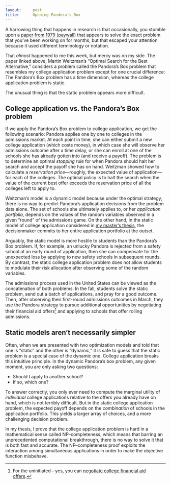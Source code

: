 ```yaml
---
layout:     post
title:      Opening Pandora’s Box
---
```


A harrowing thing that happens in research is that occasionally, you stumble upon a
[paper from 1979 (paywall)](https://doi.org/10.2307/1910412) that appears to solve
the exact problem that you’ve been working on for months, but that escaped your
attention because it used different terminology or notation.

That *almost* happened to me this week, but mercy was on my side. The paper linked above, Martin Weitzman’s
“Optimal Search for the Best Alternative,” considers a problem called the Pandora’s
Box problem that resembles my college application problem except for one crucial
difference: The Pandora’s Box problem has a time dimension, whereas the college application
problem is static.

The unusual thing is that the static problem appears more difficult.
<!--more-->

## College application vs. the Pandora’s Box problem

If we apply the Pandora’s Box problem to college application, we get the following scenario:
Pandora applies one by one to colleges in the admissions market. At each point in time,
she can either submit a new college application (which costs money),
in which case she will observe her admissions outcome after a time delay,
or she can enroll at one of the schools she has already gotten into (and receive a payoff).
The problem is to determine an optimal *stopping rule* for when Pandora should halt her
search and accept the payoff she has on hand. Weitzman showed how to calculate a
*reservation price*—roughly, the expected value of application—for
each of the colleges. The optimal policy is to halt the search when
the value of the current best offer exceeds the reservation price of all the colleges
left to apply to.

Weitzman’s model is a dynamic model because under the optimal strategy,
there is no way to predict Pandora’s application decisions from the problem data alone.
The set of schools she ultimately applies to, or her *application portfolio,*
depends on the values of the random variables observed in a given “round” of the admissions game.
On the other hand, in the static model of college application considered in
[my master’s thesis](https://github.com/maxkapur/CollegeApplication),
the decisionmaker commits to her entire application portfolio at the outset.

Arguably, the static model is more hostile to students than the Pandora’s Box problem.
If, for example, an unlucky Pandora is rejected from a safety school at an early round of application,
then she can compensate for the unexpected loss by applying to new safety schools in subsequent
rounds. By contrast, the static college application problem does not allow
students to modulate their risk allocation after observing some of the random variables.

The admissions process used in the United States can be viewed as the concatenation of
both problems: In the fall, students solve the static problem, send out a batch of
applications, and pray for a good outcome. Then, after observing their first-round
admissions outcomes in March, they use the Pandora strategy to pursue additional opportunities
by negotiating their financial aid offers[^1]
and applying to schools that offer rolling admissions.

## Static models aren’t necessarily simpler

Often, when we are presented with two optimization models and told that
one is “static” and the other is “dynamic,” it is safe to guess that the static problem
is a special case of the dynamic one. College application breaks this intuitive
principle. In the dynamic Pandora’s box problem, any given moment,
you are only asking two questions:

- Should I apply to another school?
- If so, which one?

To answer correctly, you only ever need to compute the marginal utility of *individual*
college applications relative to the offers you already have on hand, which is not terribly
difficult. But in the static college application problem, the expected payoff depends on the
*combination* of schools in the application portfolio. This yields a larger array of choices,
and a more challenging decision problem.

In my thesis, I prove that the college application problem is hard in a mathematical sense
called NP–completeness, which means that barring an unprecedented computational breakthrough,
there is no way to solve it that is both fast and accurate. The NP–completeness proof
exploits the interaction among simultaneous applications in order to make the
objective function misbehave.

[^1]: For the uninitiated—yes, you can [negotiate college financial aid offers](https://www.forbes.com/sites/markkantrowitz/2021/04/19/how-to-negotiate-a-better-college-financial-aid-offer/?sh=361cdbb61420).
